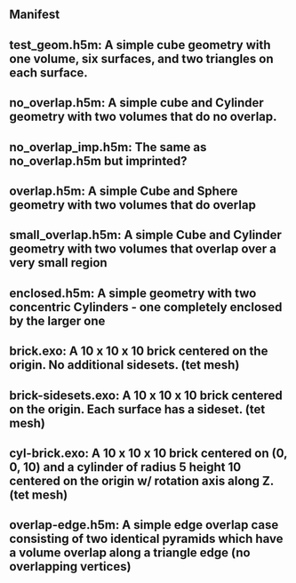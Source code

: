 

Manifest
--------

## test_geom.h5m: A simple cube geometry with one volume, six surfaces, and two triangles on each surface.

## no_overlap.h5m: A simple cube and Cylinder geometry with two volumes that do no overlap.

## no_overlap_imp.h5m: The same as no_overlap.h5m but imprinted?

## overlap.h5m: A simple Cube and Sphere geometry with two volumes that do overlap

## small_overlap.h5m: A simple Cube and Cylinder geometry with two volumes that overlap over a very small region

## enclosed.h5m: A simple geometry with two concentric Cylinders - one completely enclosed by the larger one

## brick.exo: A 10 x 10 x 10 brick centered on the origin. No additional sidesets. (tet mesh)

## brick-sidesets.exo: A 10 x 10 x 10 brick centered on the origin. Each surface has a sideset. (tet mesh)

## cyl-brick.exo: A 10 x 10 x 10 brick centered on (0, 0, 10) and a cylinder of radius 5 height 10 centered on the origin w/ rotation axis along Z. (tet mesh)

## overlap-edge.h5m: A simple edge overlap case consisting of two identical pyramids which have a volume overlap along a triangle edge (no overlapping vertices)
